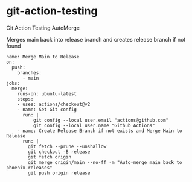 # git-action-testing
Git Action Testing AutoMerge

Merges main back into release branch and creates release branch if not found

```
name: Merge Main to Release
on:
  push:
    branches:
      - main
jobs:
  merge:
    runs-on: ubuntu-latest
    steps:
    - uses: actions/checkout@v2
    - name: Set Git config
      run: |
          git config --local user.email "actions@github.com"
          git config --local user.name "Github Actions"
    - name: Create Release Branch if not exists and Merge Main to Release
      run: |
        git fetch --prune --unshallow
        git checkout -B release
        git fetch origin
        git merge origin/main --no-ff -m "Auto-merge main back to phoenix-releases"
        git push origin release

```
